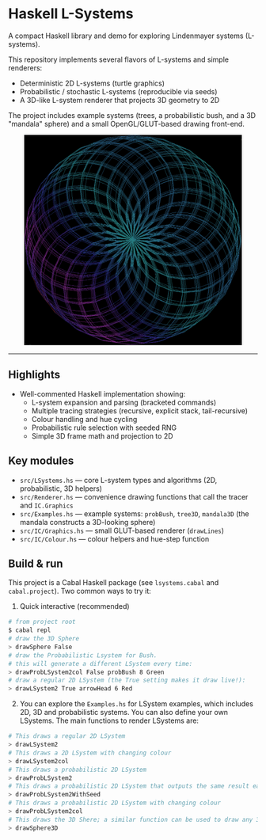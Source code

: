 # Haskell L-Systems

A compact Haskell library and demo for exploring Lindenmayer systems (L-systems).

This repository implements several flavors of L-systems and simple renderers:

- Deterministic 2D L-systems (turtle graphics)
- Probabilistic / stochastic L-systems (reproducible via seeds)
- A 3D-like L-system renderer that projects 3D geometry to 2D

The project includes example systems (trees, a probabilistic bush, and a 3D "mandala" sphere) and a small OpenGL/GLUT-based drawing front-end.

<p align="center">
  <img src="images/im1.png" alt="3D Sphere L-System" width="440"/>
</p>

---

## Highlights

- Well-commented Haskell implementation showing:
  - L-system expansion and parsing (bracketed commands)
  - Multiple tracing strategies (recursive, explicit stack, tail-recursive)
  - Colour handling and hue cycling
  - Probabilistic rule selection with seeded RNG
  - Simple 3D frame math and projection to 2D

## Key modules

- `src/LSystems.hs` — core L-system types and algorithms (2D, probabilistic, 3D helpers)
- `src/Renderer.hs` — convenience drawing functions that call the tracer and `IC.Graphics`
- `src/Examples.hs` — example systems: `probBush`, `tree3D`, `mandala3D` (the mandala constructs a 3D-looking sphere)
- `src/IC/Graphics.hs` — small GLUT-based renderer (`drawLines`)
- `src/IC/Colour.hs` — colour helpers and hue-step function

## Build & run

This project is a Cabal Haskell package (see `lsystems.cabal` and `cabal.project`). Two common ways to try it:

1) Quick interactive (recommended)

```bash
# from project root
$ cabal repl
# draw the 3D Sphere
> drawSphere False
# draw the Probabilistic Lsystem for Bush.
# this will generate a different LSystem every time:
> drawProbLSystem2col False probBush 8 Green
# draw a regular 2D LSystem (the True setting makes it draw live!):
> drawLSystem2 True arrowHead 6 Red
```

2) You can explore the `Examples.hs` for LSystem examples, which includes 2D, 3D and probabilistic systems. You can also define your own LSystems. The main functions to render LSystems are:

```bash
# This draws a regular 2D LSystem
> drawLSystem2
# This draws a 2D LSystem with changing colour
> drawLSystem2col
# This draws a probabilistic 2D LSystem
> drawProbLSystem2
# This draws a probabilistic 2D LSystem that outputs the same result each time the same seed is given
> drawProbLSystem2WithSeed
# This draws a probabilistic 2D LSystem with changing colour
> drawProbLSystem2col
# This draws the 3D Shere; a similar function can be used to draw any 3D LSystem you define. Feel free to adjust the parameters.
> drawSphere3D
```
